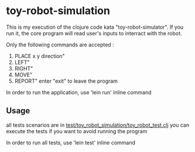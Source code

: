 # toy-robot-simulation

This is my execution of the clojure code kata "toy-robot-simulator".
If you run it, the core program will read user's inputs to interract with the robot.

Only the following commands are accepted :
   1) PLACE x y direction"
   2) LEFT"
   3) RIGHT"
   4) MOVE"
   5) REPORT"
enter "exit" to leave the program

In order to run the application, use 'lein run' inline command

## Usage

all tests scenarios are in 
[test/toy_robot_simulation/toy_robot_test.clj](test/toy_robot_simulation/toy_robot_test.clj)
you can execute the tests if you want to avoid running the program

In order to run all tests, use 'lein test' inline command
